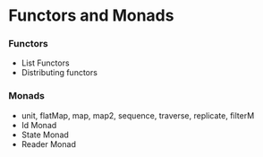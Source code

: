 # Functors and Monads #

### Functors ###

* List Functors
* Distributing functors


### Monads ###

* unit, flatMap, map, map2, sequence, traverse, replicate, filterM
* Id Monad
* State Monad
* Reader Monad